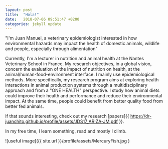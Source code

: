 ```yaml
---
layout: post
title:  "Hola!"
date:   2018-07-06 09:51:47 +0200
categories: jekyll update
---
```

"I'm Juan Manuel, a veterinary epidemiologist interested in how environmental hazards may impact the health of domestic animals, wildlife and people, especially through alimentation"

Currently, I'm a lecturer in nutrition and animal health at the Nantes Veterinary School in France. My research objectives, in a global vision, concern the evaluation of the impact of nutrition on health, at the animal/human-food-environment interface. I mainly use epidemiological methods. More specifically, my research program aims at exploring health interactions in animal production systems through a multidisciplinary approach and from a "ONE HEALTH" perspective. I study how animal diets could improve their health and performance and reduce their environmental impact. At the same time, people could benefit from better quality food from better fed animals.

If that sounds interesting, check out my research [papers]{{ https://dr-juanchito.github.io/profile/assets/JDS17_ARIZA-JM.pdf }}.

In my free time, I learn something, read and mostly I climb.

![useful image]({{  site.url }}/profile/assets/MercuryFish.jpg )

